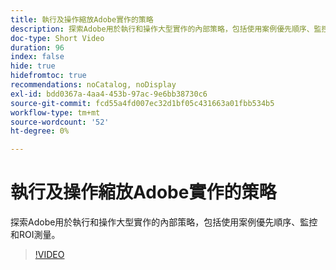 ```yaml
---
title: 執行及操作縮放Adobe實作的策略
description: 探索Adobe用於執行和操作大型實作的內部策略，包括使用案例優先順序、監控和ROI測量。
doc-type: Short Video
duration: 96
index: false
hide: true
hidefromtoc: true
recommendations: noCatalog, noDisplay
exl-id: bdd0367a-4aa4-453b-97ac-9e6bb38730c6
source-git-commit: fcd55a4fd007ec32d1bf05c431663a01fbb534b5
workflow-type: tm+mt
source-wordcount: '52'
ht-degree: 0%

---
```


# 執行及操作縮放Adobe實作的策略

探索Adobe用於執行和操作大型實作的內部策略，包括使用案例優先順序、監控和ROI測量。

<!-- 62_S655_3442541_95_run-and-operate-strategies-for-scaling-adobe-implementations -->
>[!VIDEO](https://video.tv.adobe.com/v/3461091/?learn=on&enablevpops=true&captions=chi_hant)
